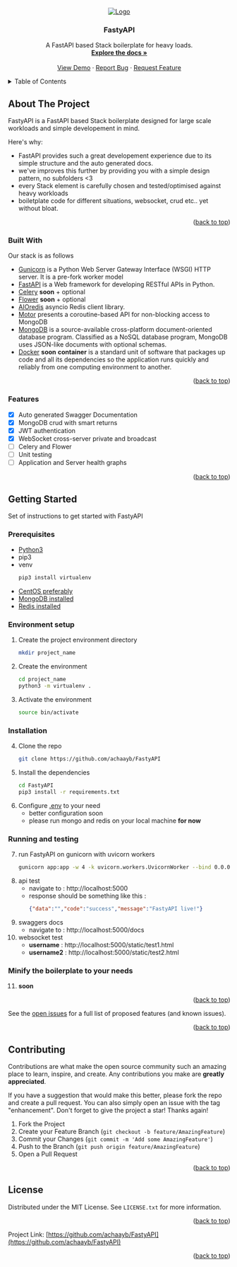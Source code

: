 
<div id="top"></div>
<br />
<div align="center">
  <a href="#">
    <img src="https://imgs.search.brave.com/Xftt8kk2m5f-q7wfrFC45rKBq7j4wZlIAX6iji82T3o/rs:fit:1023:369:1/g:ce/aHR0cHM6Ly9mYXN0/YXBpLnRpYW5nb2xv/LmNvbS9pbWcvbG9n/by1tYXJnaW4vbG9n/by10ZWFsLnBuZw" alt="Logo">
  </a>

  <h3 align="center">FastyAPI</h3>

  <p align="center">
    A FastAPI based Stack boilerplate for heavy loads.
    <br />
    <a href="#"><strong>Explore the docs »</strong></a>
    <br />
    <br />
    <a href="#">View Demo</a>
    ·
    <a href="#">Report Bug</a>
    ·
    <a href="#">Request Feature</a>
  </p>
</div>

<details>
  <summary>Table of Contents</summary>
  <ol>
    <li>
      <a href="#about-the-project">About The Project</a>
      <ul>
        <li><a href="#built-with">Built With</a></li>
      </ul>
    </li>
    <li>
      <a href="#getting-started">Getting Started</a>
      <ul>
        <li><a href="#prerequisites">Prerequisites</a></li>
        <li><a href="#environment-setup">Environment setup</a></li>
        <li><a href="#installation">Installation</a></li>
        <li><a href="#running-and-testing">Running and testing</a></li>
      </ul>
    </li>
    <li><a href="#contributing">Contributing</a></li>
    <li><a href="#license">License</a></li>
  </ol>
</details>

<!-- ABOUT THE PROJECT -->
## About The Project

FastyAPI is a FastAPI based Stack boilerplate designed for large scale workloads and simple developement in mind.

Here's why:
* FastAPI provides such a great developement experience due to its simple structure and the auto generated docs.
* we've improves this further by providing you with a simple design pattern, no subfolders <3
* every Stack element is carefully chosen and tested/optimised against heavy workloads
* boiletplate code for different situations, websocket, crud etc.. yet without bloat.

<p align="right">(<a href="#top">back to top</a>)</p>

### Built With

Our stack is as follows
* [Gunicorn](https://fastapi.tiangolo.com/deployment/server-workers/) is a Python Web Server Gateway Interface (WSGI) HTTP server. It is a pre-fork worker model
* [FastAPI](https://nextjs.org/) is a Web framework for developing RESTful APIs in Python.
* [Celery](https://docs.celeryq.dev/) **soon** + optional
* [Flower](https://flower.readthedocs.io/en/latest/) **soon** + optional
* [AIOredis](https://aioredis.readthedocs.io/) asyncio Redis client library.
* [Motor](https://motor.readthedocs.io/) presents a coroutine-based API for non-blocking access to MongoDB
* [MongoDB](https://svelte.dev/) is a source-available cross-platform document-oriented database program. Classified as a NoSQL database program, MongoDB uses JSON-like documents with optional schemas.
* [Docker](https://www.docker.com/) **soon** **container** is a standard unit of software that packages up code and all its dependencies so the application runs quickly and reliably from one computing environment to another.

<p align="right">(<a href="#top">back to top</a>)</p>

### Features

- [x] Auto generated Swagger Documentation
- [x] MongoDB crud with smart returns
- [x] JWT authentication
- [x] WebSocket cross-server private and broadcast
- [ ] Celery and Flower
- [ ] Unit testing
- [ ] Application and Server health graphs

<p align="right">(<a href="#top">back to top</a>)</p>

## Getting Started

Set of instructions to get started with FastyAPI

### Prerequisites

* [Python3](https://www.python.org/downloads/)
* pip3
* venv
	```sh
   pip3 install virtualenv
   ```
* [CentOS preferably](https://www.centos.org/centos-linux)
* [MongoDB installed](https://phoenixnap.com/kb/install-mongodb-on-centos-8)
* [Redis installed](https://www.linode.com/docs/guides/install-and-configure-redis-on-centos-7)

### Environment setup

1. Create the project environment directory
   ```sh
   mkdir project_name
   ```
2. Create the environment
   ```sh
   cd project_name
   python3 -m virtualenv .
   ```
3. Activate the environment
   ```sh
   source bin/activate
   ```

### Installation

4. Clone the repo
   ```sh
   git clone https://github.com/achaayb/FastyAPI
   ```
5. Install the dependencies
   ```sh
   cd FastyAPI 
   pip3 install -r requirements.txt
   ```
6. Configure [.env](https://github.com/achaayb/FastyAPI/blob/master/.env) to your need
	* better configuration soon
	* please run mongo and redis on your local machine **for now**

### Running and testing

7. run FastyAPI on gunicorn with uvicorn workers
   ```sh
   gunicorn app:app -w 4 -k uvicorn.workers.UvicornWorker --bind 0.0.0.0:5000
   ```
8. api test
	* navigate to : http://localhost:5000
	* response should be something like this :
		```json
	   {"data":"","code":"success","message":"FastyAPI live!"}
		```
9. swaggers docs
  	* navigate to : http://localhost:5000/docs
10. websocket test
  	* **username** : http://localhost:5000/static/test1.html
  	* **username2** : http://localhost:5000/static/test2.html
 
 ### Minify the boilerplate to your needs
 
 11. **soon**

<p align="right">(<a href="#top">back to top</a>)</p>

See the [open issues](https://github.com/achaayb/FastyAPI/issues) for a full list of proposed features (and known issues).

<p align="right">(<a href="#top">back to top</a>)</p>

## Contributing

Contributions are what make the open source community such an amazing place to learn, inspire, and create. Any contributions you make are **greatly appreciated**.

If you have a suggestion that would make this better, please fork the repo and create a pull request. You can also simply open an issue with the tag "enhancement".
Don't forget to give the project a star! Thanks again!

1. Fork the Project
2. Create your Feature Branch (`git checkout -b feature/AmazingFeature`)
3. Commit your Changes (`git commit -m 'Add some AmazingFeature'`)
4. Push to the Branch (`git push origin feature/AmazingFeature`)
5. Open a Pull Request

<p align="right">(<a href="#top">back to top</a>)</p>

## License

Distributed under the MIT License. See `LICENSE.txt` for more information.

<p align="right">(<a href="#top">back to top</a>)</p>

Project Link: [https://github.com/achaayb/FastyAPI](https://github.com/achaayb/FastyAPI)

<p align="right">(<a href="#top">back to top</a>)</p>
